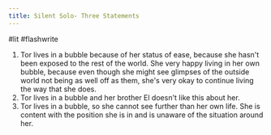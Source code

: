 ```yaml
---
title: Silent Solo- Three Statements
---
```

#lit #flashwrite 

1. Tor lives in a bubble because of her status of ease, because she hasn't been exposed to the rest of the world. She very happy living in her own bubble, because even though she might see glimpses of the outside world not being as well off as them, she's very okay to continue living the way that she does.
2. Tor lives in a bubble and her brother El doesn't like this about her.
3. Tor lives in a bubble, so she cannot see further than her own life. She is content with the position she is in and is unaware of the situation around her. 